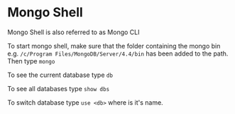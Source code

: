 # Mongo Shell

Mongo Shell is also referred to as Mongo CLI

To start mongo shell, make sure that the folder containing the mongo bin e.g. `/c/Program Files/MongoDB/Server/4.4/bin` has been added to the path. Then type `mongo`

To see the current database type `db`

To see all databases type `show dbs`

To switch database type `use <db>` where <db> is it's name.


